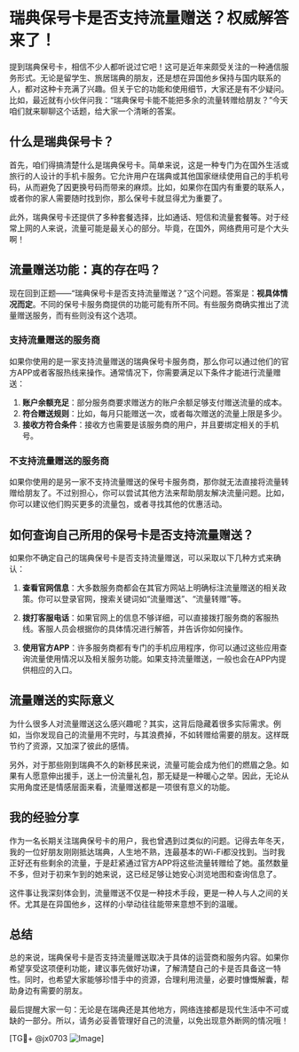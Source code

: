 # 瑞典保号卡是否支持流量赠送？权威解答来了！

提到瑞典保号卡，相信不少人都听说过它吧！这可是近年来颇受关注的一种通信服务形式。无论是留学生、旅居瑞典的朋友，还是想在异国他乡保持与国内联系的人，都对这种卡充满了兴趣。但关于它的功能和使用细节，大家还是有不少疑问。比如，最近就有小伙伴问我：“瑞典保号卡能不能把多余的流量转赠给朋友？”今天咱们就来聊聊这个话题，给大家一个清晰的答案。

## 什么是瑞典保号卡？

首先，咱们得搞清楚什么是瑞典保号卡。简单来说，这是一种专门为在国外生活或旅行的人设计的手机卡服务。它允许用户在瑞典或其他国家继续使用自己的手机号码，从而避免了因更换号码而带来的麻烦。比如，如果你在国内有重要的联系人，或者你的家人需要随时找到你，那么保号卡就显得尤为重要了。

此外，瑞典保号卡还提供了多种套餐选择，比如通话、短信和流量套餐等。对于经常上网的人来说，流量可能是最关心的部分。毕竟，在国外，网络费用可是个大头啊！

## 流量赠送功能：真的存在吗？

现在回到正题——“瑞典保号卡是否支持流量赠送？”这个问题。答案是：**视具体情况而定**。不同的保号卡服务商提供的功能可能有所不同。有些服务商确实推出了流量赠送服务，而有些则没有这个选项。

### 支持流量赠送的服务商

如果你使用的是一家支持流量赠送的瑞典保号卡服务商，那么你可以通过他们的官方APP或者客服热线来操作。通常情况下，你需要满足以下条件才能进行流量赠送：

1. **账户余额充足**：部分服务商要求赠送方的账户余额足够支付赠送流量的成本。
2. **符合赠送规则**：比如，每月只能赠送一次，或者每次赠送的流量上限是多少。
3. **接收方符合条件**：接收方也需要是该服务商的用户，并且要绑定相关的手机号。

### 不支持流量赠送的服务商

如果你使用的是另一家不支持流量赠送的保号卡服务商，那你就无法直接将流量转赠给朋友了。不过别担心，你可以尝试其他方法来帮助朋友解决流量问题。比如，你可以建议他们购买更多的流量包，或者寻找其他的优惠活动。

## 如何查询自己所用的保号卡是否支持流量赠送？

如果你不确定自己的瑞典保号卡是否支持流量赠送，可以采取以下几种方式来确认：

1. **查看官网信息**：大多数服务商都会在其官方网站上明确标注流量赠送的相关政策。你可以登录官网，搜索关键词如“流量赠送”、“流量转赠”等。
   
2. **拨打客服电话**：如果官网上的信息不够详细，可以直接拨打服务商的客服热线。客服人员会根据你的具体情况进行解答，并告诉你如何操作。

3. **使用官方APP**：许多服务商都有专门的手机应用程序，你可以通过这些应用查询流量使用情况以及相关服务功能。如果支持流量赠送，一般也会在APP内提供相应的入口。

## 流量赠送的实际意义

为什么很多人对流量赠送这么感兴趣呢？其实，这背后隐藏着很多实际需求。例如，当你发现自己的流量用不完时，与其浪费掉，不如转赠给需要的朋友。这样既节约了资源，又加深了彼此的感情。

另外，对于那些刚到瑞典不久的新移民来说，流量可能会成为他们的燃眉之急。如果有人愿意伸出援手，送上一份流量礼包，那无疑是一种暖心之举。因此，无论从实用角度还是情感层面来看，流量赠送都是一项很有意义的功能。

## 我的经验分享

作为一名长期关注瑞典保号卡的用户，我也曾遇到过类似的问题。记得去年冬天，我的一位好朋友刚刚抵达瑞典，人生地不熟，连最基本的Wi-Fi都没找到。当时我正好还有些剩余的流量，于是赶紧通过官方APP将这些流量转赠给了她。虽然数量不多，但对于初来乍到的她来说，这已经足够让她安心浏览地图和查询信息了。

这件事让我深刻体会到，流量赠送不仅是一种技术手段，更是一种人与人之间的关怀。尤其是在异国他乡，这样的小举动往往能带来意想不到的温暖。

## 总结

总的来说，瑞典保号卡是否支持流量赠送取决于具体的运营商和服务内容。如果你希望享受这项便利功能，建议事先做好功课，了解清楚自己的卡是否具备这一特性。同时，也希望大家能够珍惜手中的资源，合理利用流量，必要时慷慨解囊，帮助身边有需要的朋友。

最后提醒大家一句：无论是在瑞典还是其他地方，网络连接都是现代生活中不可或缺的一部分。所以，请务必妥善管理好自己的流量，以免出现意外断网的情况哦！

[TG💪+ @jx0703 ![Image](https://github.com/user-attachments/assets/dbca1d08-cadb-493c-b0ec-ad6f7a83f270)]
